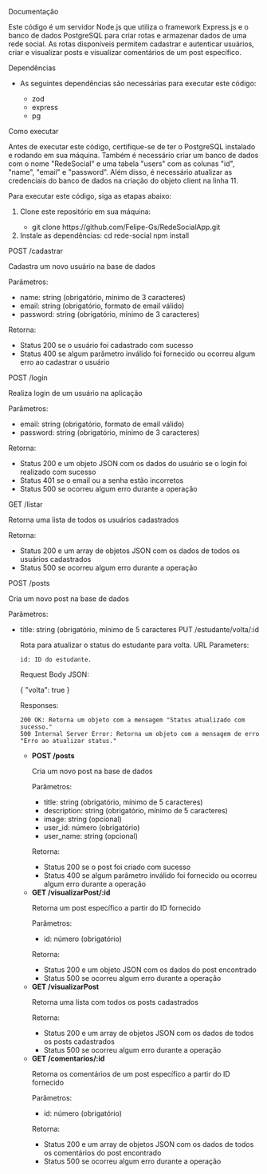 <p>Documentação</p>
<p>Este código é um servidor Node.js que utiliza o framework Express.js e o banco de dados PostgreSQL para criar rotas e armazenar dados de uma rede social. As rotas disponíveis permitem cadastrar e autenticar usuários, criar e visualizar posts e visualizar comentários de um post específico.</p>
<p>Dependências</p>
<ul>
    <li>As seguintes dependências são necessárias para executar este código:</li>
    <ul>
        <li>zod</li>
        <li>express</li>
        <li>pg</li>
    </ul>
</ul>
<p>Como executar</p>
<p>Antes de executar este código, certifique-se de ter o PostgreSQL instalado e rodando em sua máquina. Também é necessário criar um banco de dados com o nome "RedeSocial" e uma tabela "users" com as colunas "id", "name", "email" e "password". Além disso, é necessário atualizar as credenciais do banco de dados na criação do objeto client na linha 11.</p>
<p>Para executar este código, siga as etapas abaixo:</p>
<ol>
    <li>Clone este repositório em sua máquina:</li>
    <ul>
        <li>git clone https://github.com/Felipe-Gs/RedeSocialApp.git</li>
    </ul>
    <li>Instale as dependências: cd rede-social npm install</li>
</ol>
<p>POST /cadastrar</p>
<p>Cadastra um novo usuário na base de dados</p>
<p>Parâmetros:</p>
<ul>
    <li>name: string (obrigatório, mínimo de 3 caracteres)</li>
    <li>email: string (obrigatório, formato de email válido)</li>
    <li>password: string (obrigatório, mínimo de 3 caracteres)</li>
</ul>
<p>Retorna:</p>
<ul>
    <li>Status 200 se o usuário foi cadastrado com sucesso</li>
    <li>Status 400 se algum parâmetro inválido foi fornecido ou ocorreu algum erro ao cadastrar o usuário</li>
</ul>
<p>POST /login</p>
<p>Realiza login de um usuário na aplicação</p>
<p>Parâmetros:</p>
<ul>
    <li>email: string (obrigatório, formato de email válido)</li>
    <li>password: string (obrigatório, mínimo de 3 caracteres)</li>
</ul>
<p>Retorna:</p>
<ul>
    <li>Status 200 e um objeto JSON com os dados do usuário se o login foi realizado com sucesso</li>
    <li>Status 401 se o email ou a senha estão incorretos</li>
    <li>Status 500 se ocorreu algum erro durante a operação</li>
</ul>
<p>GET /listar</p>
<p>Retorna uma lista de todos os usuários cadastrados</p>
<p>Retorna:</p>
<ul>
    <li>Status 200 e um array de objetos JSON com os dados de todos os usuários cadastrados</li>
    <li>Status 500 se ocorreu algum erro durante a operação</li>
</ul>
<p>POST /posts</p>
<p>Cria um novo post na base de dados</p>
<p>Parâmetros:</p>
<ul>
    <li>title: string (obrigatório, mínimo de 5 caracteres
 PUT /estudante/volta/:id

Rota para atualizar o status do estudante para volta. URL Parameters:

    id: ID do estudante.

Request Body JSON:

{ "volta": true }

Responses:

    200 OK: Retorna um objeto com a mensagem "Status atualizado com sucesso."
    500 Internal Server Error: Retorna um objeto com a mensagem de erro "Erro ao atualizar status."

<ul>
  <li>
    <strong>POST /posts</strong>
    <p>Cria um novo post na base de dados</p>
    <p>Parâmetros:</p>
    <ul>
      <li>title: string (obrigatório, mínimo de 5 caracteres)</li>
      <li>description: string (obrigatório, mínimo de 5 caracteres)</li>
      <li>image: string (opcional)</li>
      <li>user_id: número (obrigatório)</li>
      <li>user_name: string (opcional)</li>
    </ul>
    <p>Retorna:</p>
    <ul>
      <li>Status 200 se o post foi criado com sucesso</li>
      <li>Status 400 se algum parâmetro inválido foi fornecido ou ocorreu algum erro durante a operação</li>
    </ul>
  </li>
  <li>
    <strong>GET /visualizarPost/:id</strong>
    <p>Retorna um post específico a partir do ID fornecido</p>
    <p>Parâmetros:</p>
    <ul>
      <li>id: número (obrigatório)</li>
    </ul>
    <p>Retorna:</p>
    <ul>
      <li>Status 200 e um objeto JSON com os dados do post encontrado</li>
      <li>Status 500 se ocorreu algum erro durante a operação</li>
    </ul>
  </li>
  <li>
    <strong>GET /visualizarPost</strong>
    <p>Retorna uma lista com todos os posts cadastrados</p>
    <p>Retorna:</p>
    <ul>
      <li>Status 200 e um array de objetos JSON com os dados de todos os posts cadastrados</li>
      <li>Status 500 se ocorreu algum erro durante a operação</li>
    </ul>
  </li>
  <li>
    <strong>GET /comentarios/:id</strong>
    <p>Retorna os comentários de um post específico a partir do ID fornecido</p>
    <p>Parâmetros:</p>
    <ul>
      <li>id: número (obrigatório)</li>
    </ul>
    <p>Retorna:</p>
    <ul>
      <li>Status 200 e um array de objetos JSON com os dados de todos os comentários do post encontrado</li>
      <li>Status 500 se ocorreu algum erro durante a operação</li>
    </ul>
  </li>
</ul>
